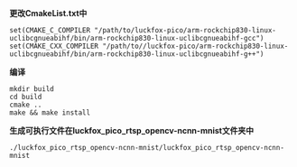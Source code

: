 **更改CmakeList.txt中**

```
set(CMAKE_C_COMPILER "/path/to/luckfox-pico/arm-rockchip830-linux-uclibcgnueabihf/bin/arm-rockchip830-linux-uclibcgnueabihf-gcc")
set(CMAKE_CXX_COMPILER "/path/to//luckfox-pico/arm-rockchip830-linux-uclibcgnueabihf/bin/arm-rockchip830-linux-uclibcgnueabihf-g++")
```

**编译**

```
mkdir build
cd build
cmake ..
make && make install
```

**生成可执行文件在luckfox_pico_rtsp_opencv-ncnn-mnist文件夹中**

```
./luckfox_pico_rtsp_opencv-ncnn-mnist/luckfox_pico_rtsp_opencv-ncnn-mnist
```

